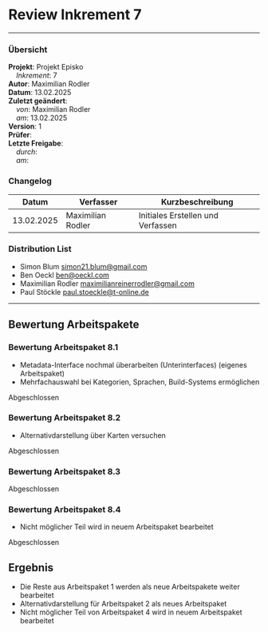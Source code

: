 # Review Inkrement 7

---

### Übersicht

**Projekt**: Projekt Episko \
&nbsp;&nbsp;&nbsp;&nbsp;_Inkrement_: 7\
**Autor**: Maximilian Rodler\
**Datum**: 13.02.2025\
**Zuletzt geändert**: \
&nbsp;&nbsp;&nbsp;&nbsp;_von_: Maximilian Rodler\
&nbsp;&nbsp;&nbsp;&nbsp;_am_: 13.02.2025\
**Version**: 1 \
**Prüfer**: \
**Letzte Freigabe**: \
&nbsp;&nbsp;&nbsp;&nbsp;_durch_: \
&nbsp;&nbsp;&nbsp;&nbsp;_am_:

### Changelog

| Datum      | Verfasser         | Kurzbeschreibung                  |
|------------|-------------------|-----------------------------------|
| 13.02.2025 | Maximilian Rodler | Initiales Erstellen und Verfassen |

### Distribution List

- Simon Blum <simon21.blum@gmail.com>
- Ben Oeckl <ben@oeckl.com>
- Maximilian Rodler <maximilianreinerrodler@gmail.com>
- Paul Stöckle <paul.stoeckle@t-online.de>

---

## Bewertung Arbeitspakete

### Bewertung Arbeitspaket 8.1

- Metadata-Interface nochmal überarbeiten (Unterinterfaces) (eigenes Arbeitspaket)
- Mehrfachauswahl bei Kategorien, Sprachen, Build-Systems ermöglichen

Abgeschlossen

### Bewertung Arbeitspaket 8.2

- Alternativdarstellung über Karten versuchen

Abgeschlossen

### Bewertung Arbeitspaket 8.3

Abgeschlossen

### Bewertung Arbeitspaket 8.4

- Nicht möglicher Teil wird in neuem Arbeitspaket bearbeitet

Abgeschlossen

## Ergebnis

- Die Reste aus Arbeitspaket 1 werden als neue Arbeitspakete weiter bearbeitet
- Alternativdarstellung für Arbeitspaket 2 als neues Arbeitspaket
- Nicht möglicher Teil von Arbeitspaket 4 wird in neuem Arbeitspaket bearbeitet
